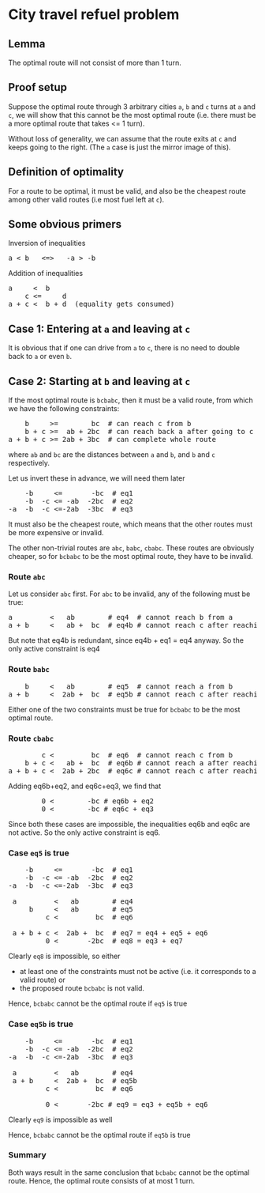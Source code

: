 # City travel refuel problem

## Lemma
The optimal route will not consist of more than 1 turn.

## Proof setup
Suppose the optimal route through 3 arbitrary cities `a`, `b` and `c` turns at `a` and `c`, we will show that this cannot be the most optimal route (i.e. there must be a more optimal route that takes <= 1 turn).

Without loss of generality, we can assume that the route exits at `c` and keeps going to the right. (The `a` case is just the mirror image of this).

## Definition of optimality
For a route to be optimal, it must be valid, and also be the cheapest route among other valid routes (i.e most fuel left at `c`).

## Some obvious primers
Inversion of inequalities
<pre>
a < b   <=>   -a > -b
</pre>
Addition of inequalities
<pre>
a     <  b
    c <=     d
a + c <  b + d  (equality gets consumed)
</pre>


## Case 1: Entering at `a` and leaving at `c`
It is obvious that if one can drive from `a` to `c`, there is no need to double back to `a` or even `b`.

## Case 2: Starting at `b` and leaving at `c`
If the most optimal route is `bcbabc`, then it must be a valid route, from which we have the following constraints:
<pre>
    b     >=        bc  # can reach c from b
    b + c >=  ab + 2bc  # can reach back a after going to c
a + b + c >= 2ab + 3bc  # can complete whole route
</pre>
where `ab` and `bc` are the distances between `a` and `b`, and `b` and `c` respectively.

Let us invert these in advance, we will need them later
<pre>
    -b     <=       -bc  # eq1
    -b  -c <= -ab  -2bc  # eq2
-a  -b  -c <=-2ab  -3bc  # eq3
</pre>

It must also be the cheapest route, which means that the other routes must be more expensive or invalid.

The other non-trivial routes are `abc`, `babc`, `cbabc`. These routes are obviously cheaper, so for `bcbabc` to be the most optimal route, they have to be invalid.

### Route `abc`
Let us consider `abc` first. For `abc` to be invalid, any of the following must be true:
<pre>
a         <   ab        # eq4  # cannot reach b from a
a + b     <   ab +  bc  # eq4b # cannot reach c after reaching b
</pre>
But note that eq4b is redundant, since eq4b + eq1 = eq4 anyway. So the only active constraint is eq4

### Route `babc`
<pre>
    b     <   ab        # eq5  # cannot reach a from b
a + b     <  2ab +  bc  # eq5b # cannot reach c after reaching a
</pre>
Either one of the two constraints must be true for `bcbabc` to be the most optimal route.

### Route `cbabc`
<pre>
        c <         bc  # eq6  # cannot reach c from b
    b + c <   ab +  bc  # eq6b # cannot reach a after reaching b
a + b + c <  2ab + 2bc  # eq6c # cannot reach c after reaching a
</pre>
Adding eq6b+eq2, and eq6c+eq3, we find that
<pre>
        0 <        -bc # eq6b + eq2
        0 <        -bc # eq6c + eq3
</pre>
Since both these cases are impossible, the inequalities eq6b and eq6c are not active. So the only active constraint is eq6.

### Case `eq5` is true
<pre>
    -b     <=       -bc  # eq1
    -b  -c <= -ab  -2bc  # eq2
-a  -b  -c <=-2ab  -3bc  # eq3

 a         <   ab        # eq4
     b     <   ab        # eq5
         c <         bc  # eq6

 a + b + c <  2ab +  bc  # eq7 = eq4 + eq5 + eq6
         0 <       -2bc  # eq8 = eq3 + eq7
</pre>
Clearly `eq8` is impossible, so either
 - at least one of the constraints must not be active (i.e. it corresponds to a valid route) or 
 - the proposed route `bcbabc` is not valid. 

Hence, `bcbabc` cannot be the optimal route if `eq5` is true

### Case `eq5b` is true
<pre>
    -b     <=       -bc  # eq1
    -b  -c <= -ab  -2bc  # eq2
-a  -b  -c <=-2ab  -3bc  # eq3

 a         <   ab        # eq4
 a + b     <  2ab +  bc  # eq5b
         c <         bc  # eq6

         0 <       -2bc # eq9 = eq3 + eq5b + eq6
</pre>
Clearly `eq9` is impossible as well

Hence, `bcbabc` cannot be the optimal route if `eq5b` is true

### Summary
Both ways result in the same conclusion that `bcbabc` cannot be the optimal route. Hence, the optimal route consists of at most 1 turn.


